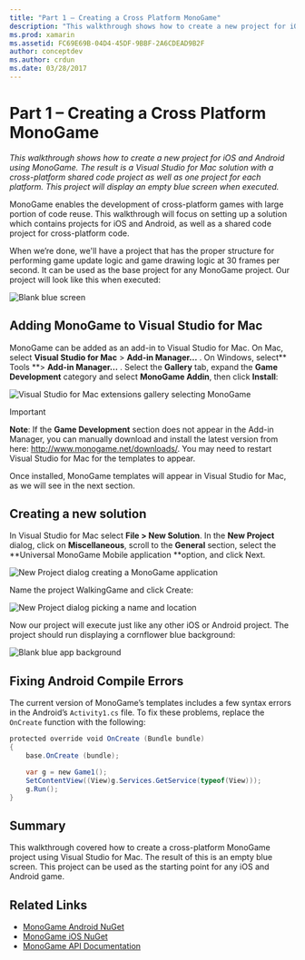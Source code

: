 ```yaml
---
title: "Part 1 – Creating a Cross Platform MonoGame"
description: "This walkthrough shows how to create a new project for iOS and Android using MonoGame. The result is a Visual Studio for Mac solution with a cross-platform shared code project as well as one project for each platform. This project will display an empty blue screen when executed."
ms.prod: xamarin
ms.assetid: FC69E69B-04D4-45DF-9BBF-2A6CDEAD9B2F
author: conceptdev
ms.author: crdun
ms.date: 03/28/2017
---
```

# Part 1 – Creating a Cross Platform MonoGame

_This walkthrough shows how to create a new project for iOS and Android using MonoGame. The result is a Visual Studio for Mac solution with a cross-platform shared code project as well as one project for each platform. This project will display an empty blue screen when executed._

MonoGame enables the development of cross-platform games with large portion of code reuse. This walkthrough will focus on setting up a solution which contains projects for iOS and Android, as well as a shared code project for cross-platform code.

When we’re done, we'll have a project that has the proper structure for performing game update logic and game drawing logic at 30 frames per second. It can be used as the base project for any MonoGame project. Our project will look like this when executed:

![Blank blue screen](part1-images/image1.png)

## Adding MonoGame to Visual Studio for Mac

MonoGame can be added as an add-in to Visual Studio for Mac. On Mac, select **Visual Studio for Mac** > **Add-in Manager...** . On Windows, select** Tools **> **Add-in Manager...** . Select the **Gallery** tab, expand the **Game Development** category and select **MonoGame Addin**, then click **Install**:

![Visual Studio for Mac extensions gallery selecting MonoGame](part1-images/image2.png)

> [!IMPORTANT]
> **Note**: If the **Game Development** section does not appear in the Add-in Manager, you can manually download and install the latest version from here: http://www.monogame.net/downloads/. You may need to restart Visual Studio for Mac for the templates to appear.

Once installed, MonoGame templates will appear in Visual Studio for Mac, as we will see in the next section.

## Creating a new solution

In Visual Studio for Mac select **File > New Solution**. In the **New Project** dialog, click on **Miscellaneous**, scroll to the **General** section, select the **Universal MonoGame Mobile application **option, and click Next.

![New Project dialog creating a MonoGame application](part1-images/image3.png)

Name the project WalkingGame and click Create:

![New Project dialog picking a name and location](part1-images/image4.png)

Now our project will execute just like any other iOS or Android project. The project should run displaying a cornflower blue background:

![Blank blue app background](part1-images/image5.png)

## Fixing Android Compile Errors

The current version of MonoGame’s templates includes a few syntax errors in the Android’s `Activity1.cs` file. To fix these problems, replace the `OnCreate` function with the following:

```csharp
protected override void OnCreate (Bundle bundle)
{
    base.OnCreate (bundle);

    var g = new Game1();
    SetContentView((View)g.Services.GetService(typeof(View)));
    g.Run();
}
```

## Summary

This walkthrough covered how to create a cross-platform MonoGame project using Visual Studio for Mac. The result of this is an empty blue screen. This project can be used as the starting point for any iOS and Android game.

## Related Links

- [MonoGame Android NuGet](https://www.nuget.org/packages/MonoGame.Framework.Android/)
- [MonoGame iOS NuGet](https://www.nuget.org/packages/MonoGame.Framework.iOS/)
- [MonoGame API Documentation](http://www.monogame.net/documentation/?page=main)
